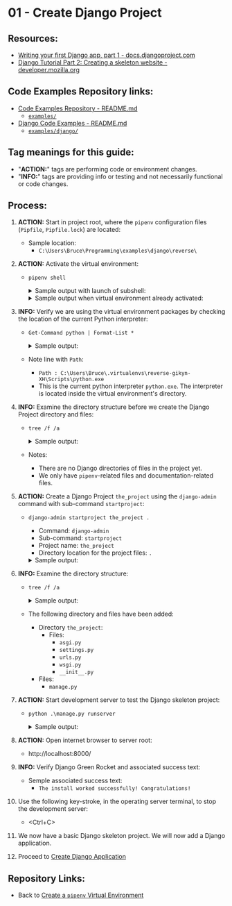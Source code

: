 # 01 - Create Django Project


## Resources:
* [Writing your first Django app, part 1 - docs.djangoproject.com](https://docs.djangoproject.com/en/4.0/intro/tutorial01/#writing-your-first-django-app-part-1)
* [Django Tutorial Part 2: Creating a skeleton website - developer.mozilla.org](https://developer.mozilla.org/en-US/docs/Learn/Server-side/Django/skeleton_website)


## Code Examples Repository links:
* [Code Examples Repository - README.md](../../../README.md)
    * [`examples/`](../../../)
* [Django Code Examples - README.md](../../README.md)
    * [`examples/django/`](../../)


## Tag meanings for this guide:
* "**ACTION:**" tags are performing code or environment changes.
* "**INFO:**" tags are providing info or testing and not necessarily functional or code changes.


## Process:
1. **ACTION:** Start in project root, where the `pipenv` configuration files (`Pipfile`, `Pipfile.lock`) are located:
    * Sample location:
        * `C:\Users\Bruce\Programming\examples\django\reverse\`

1. **ACTION:** Activate the virtual environment:
    * `pipenv shell`
        <details>
        <summary>Sample output with launch of subshell:</summary>

            PS C:\Users\Bruce\Programming\examples\django\reverse> pipenv shell
            Launching subshell in virtual environment...
            PowerShell 7.2.6
            Copyright (c) Microsoft Corporation.

            https://aka.ms/powershell
            Type 'help' to get help.

            PS C:\Users\Bruce\Programming\examples\django\reverse>
        </details>

        <details>
        <summary>Sample output when virtual environment already activated:</summary>

            PS C:\Users\Bruce\Programming\examples\django\reverse> pipenv shell
            Shell for C:\Users\Bruce\.virtualenvs\reverse-gikyn-XH already activated.
            No action taken to avoid nested environments.
            PS C:\Users\Bruce\Programming\examples\django\reverse>
        </details>

1. **INFO:** Verify we are using the virtual environment packages by checking the location of the current Python interpreter:
    * `Get-Command python | Format-List *`
        <details>
        <summary>Sample output:</summary>

            PS C:\Users\Bruce\Programming\examples\django\reverse> Get-Command python | Format-List *

            HelpUri            :
            FileVersionInfo    : File:             C:\Users\Bruce\.virtualenvs\reverse-gikyn-XH\Scripts\python.exe
                                 InternalName:     Python Launcher
                                 OriginalFilename: py.exe
                                 FileVersion:      3.9.13
                                 FileDescription:  Python
                                 Product:          Python
                                 ProductVersion:   3.9.13
                                 Debug:            False
                                 Patched:          False
                                 PreRelease:       False
                                 PrivateBuild:     False
                                 SpecialBuild:     False
                                 Language:         Language Neutral

            Path               : C:\Users\Bruce\.virtualenvs\reverse-gikyn-XH\Scripts\python.exe
            Extension          : .exe
            Definition         : C:\Users\Bruce\.virtualenvs\reverse-gikyn-XH\Scripts\python.exe
            Source             : C:\Users\Bruce\.virtualenvs\reverse-gikyn-XH\Scripts\python.exe
            Version            : 3.9.13150.1013
            Visibility         : Public
            OutputType         : {System.String}
            Name               : python.exe
            CommandType        : Application
            ModuleName         :
            Module             :
            RemotingCapability : PowerShell
            Parameters         :
            ParameterSets      :


            PS C:\Users\Bruce\Programming\examples\django\reverse>
        </details>
    * Note line with `Path`:
        * `Path : C:\Users\Bruce\.virtualenvs\reverse-gikyn-XH\Scripts\python.exe`
        * This is the current python interpreter `python.exe`. The interpreter is located inside the virtual environment's directory.


1. **INFO:** Examine the directory structure before we create the Django Project directory and files:
    * `tree /f /a`
        <details>
        <summary>Sample output:</summary>

            PS C:\Users\Bruce\Programming\examples\django\reverse> tree /f /a
            Folder PATH listing for volume OS
            Volume serial number is CC00-DD12
            C:.
            |   Pipfile
            |   Pipfile.lock
            |   README.md
            |
            \---notes
                    00_commands_and_links.md
                    00_create_pipenv.md
                    01_create_django_project.md

            PS C:\Users\Bruce\Programming\examples\django\reverse>
        </details>
    * Notes:
        * There are no Django directories of files in the project yet.
        * We only have `pipenv`-related files and documentation-related files.

1. **ACTION:** Create a Django Project `the_project` using the `django-admin` command with sub-command `startproject`:
    * `django-admin startproject the_project .`
        * Command: `django-admin`
        * Sub-command: `startproject`
        * Project name: `the_project`
        * Directory location for the project files: `.`
        <details>
        <summary>Sample output:</summary>

            PS C:\Users\Bruce\Programming\examples\django\reverse> django-admin startproject the_project .
            PS C:\Users\Bruce\Programming\examples\django\reverse>
        </details>

1. **INFO:** Examine the directory structure:
    * `tree /f /a`
        <details>
        <summary>Sample output:</summary>

            PS C:\Users\Bruce\Programming\examples\django\reverse> tree /f /a
            Folder PATH listing for volume OS
            Volume serial number is CC00-DD12
            C:.
            |   manage.py
            |   Pipfile
            |   Pipfile.lock
            |   README.md
            |
            +---notes
            |       00_commands_and_links.md
            |       00_create_pipenv.md
            |       01_create_django_project.md
            |
            \---the_project
                    asgi.py
                    settings.py
                    urls.py
                    wsgi.py
                    __init__.py

            PS C:\Users\Bruce\Programming\examples\django\reverse>
        </details>
    * The following directory and files have been added:
        * Directory `the_project`:
            * Files:
                * `asgi.py`
                * `settings.py`
                * `urls.py`
                * `wsgi.py`
                * `__init__.py`
        * Files:
            * `manage.py`

1. **ACTION:** Start development server to test the Django skeleton project:
    * `python .\manage.py runserver`
        <details>
        <summary>Sample output:</summary>

            PS C:\Users\Bruce\Programming\examples\django\reverse> python .\manage.py runserver
            Watching for file changes with StatReloader
            Performing system checks...

            System check identified no issues (0 silenced).

            You have 18 unapplied migration(s). Your project may not work properly until you apply the migrations for app(s): admin, auth, contenttypes, sessions.
            Run 'python manage.py migrate' to apply them.
            September 15, 2022 - 08:00:15
            Django version 4.0, using settings 'the_project.settings'
            Starting development server at http://127.0.0.1:8000/
            Quit the server with CTRL-BREAK.
        </details>

1. **ACTION:** Open internet browser to server root:
    * http://localhost:8000/

1. **INFO:** Verify Django Green Rocket and associated success text:
    * Semple associated success text:
        * `The install worked successfully! Congratulations!`

1. Use the following key-stroke, in the operating server terminal, to stop the development server:
    * \<Ctrl+C\>

1. We now have a basic Django skeleton project. We will now add a Django application.

1. Proceed to [Create Django Application](./02_create_django_application.md)

## Repository Links:
* Back to [Create a `pipenv` Virtual Environment](./00_create_pipenv.md)